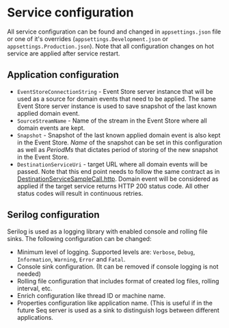# Service configuration
All service configuration can be found and changed in `appsettings.json`
file or one of it's overrides (`appsettings.Development.json` or 
`appsettings.Production.json`). Note that all configuration changes on
hot service are applied after service restart.

## Application configuration
- `EventStoreConnectionString` - Event Store server instance that will be
used as a source for domain events that need to be applied. The same
Event Store server instance is used to save snapshot of the last known
applied domain event.
- `SourceStreamName` - Name of the stream in the Event Store where all 
domain events are kept.
- `Snapshot` - Snapshot of the last known applied domain event is also
kept in the Event Store. *Name* of the snapshot can be set in this
configuration as well as *PeriodMs* that dictates period of storing of
the new snapshot in the Event Store.
- `DestinationServiceUri` - target URL where all domain events will be
passed. Note that this end point needs to follow the same contract as
in [DestinationServiceSampleCall.http](DestinationServiceSampleCall.http). 
Domain event will be considered as applied if the target
service returns HTTP 200 status code. All other status codes will result
in continuous retries.

## Serilog configuration
Serilog is used as a logging library with enabled console and rolling
file sinks. The following configuration can be changed:
- Minimum level of logging. Supported levels are: `Verbose`, 
`Debug`, `Information`, `Warning`, `Error` and `Fatal`.
- Console sink configuration. (It can be removed if console logging is 
not needed)
- Rolling file configuration that includes format of created log files,
rolling interval, etc.
- Enrich configuration like thread ID or machine name.
- Properties configuration like application name. (This is useful if in
the future Seq server is used as a sink to distinguish logs between 
different applications.
